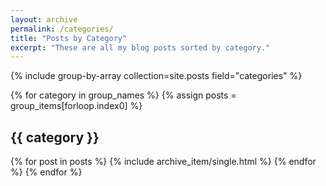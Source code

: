 ```yaml
---
layout: archive
permalink: /categories/
title: "Posts by Category"
excerpt: "These are all my blog posts sorted by category."
---
```


{% include group-by-array collection=site.posts field="categories" %}

{% for category in group_names %}
  {% assign posts = group_items[forloop.index0] %}
  <h2 id="{{ category | slugify }}" class="archive__subtitle">{{ category }}</h2>
  {% for post in posts %}
    {% include archive_item/single.html %}
  {% endfor %}
{% endfor %}